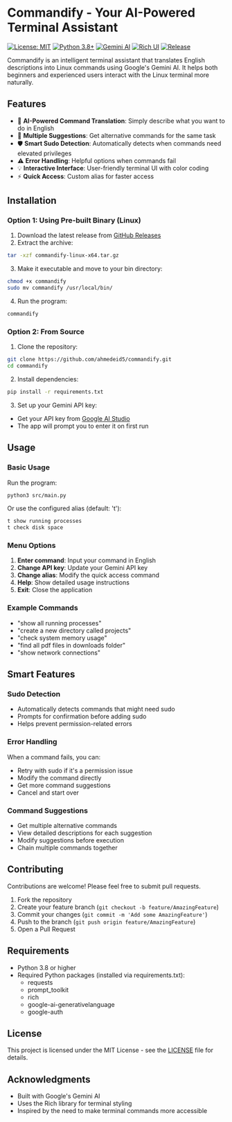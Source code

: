 # Commandify - Your AI-Powered Terminal Assistant

[![License: MIT](https://img.shields.io/badge/License-MIT-yellow.svg)](https://opensource.org/licenses/MIT)
[![Python 3.8+](https://img.shields.io/badge/python-3.8+-blue.svg)](https://www.python.org/downloads/)
[![Gemini AI](https://img.shields.io/badge/Gemini-AI-orange.svg)](https://deepmind.google/technologies/gemini/)
[![Rich UI](https://img.shields.io/badge/Rich-UI-purple.svg)](https://rich.readthedocs.io/)
[![Release](https://img.shields.io/github/v/release/ahmedeid5/commandify)](https://github.com/ahmedeid5/commandify/releases/latest)

Commandify is an intelligent terminal assistant that translates English descriptions into Linux commands using Google's Gemini AI. It helps both beginners and experienced users interact with the Linux terminal more naturally.

## Features

- 🤖 **AI-Powered Command Translation**: Simply describe what you want to do in English
- 🔄 **Multiple Suggestions**: Get alternative commands for the same task
- 🛡️ **Smart Sudo Detection**: Automatically detects when commands need elevated privileges
- ⚠️ **Error Handling**: Helpful options when commands fail
- 💡 **Interactive Interface**: User-friendly terminal UI with color coding
- ⚡ **Quick Access**: Custom alias for faster access

## Installation

### Option 1: Using Pre-built Binary (Linux)
1. Download the latest release from [GitHub Releases](https://github.com/ahmedeid5/commandify/releases/latest)
2. Extract the archive:
```bash
tar -xzf commandify-linux-x64.tar.gz
```
3. Make it executable and move to your bin directory:
```bash
chmod +x commandify
sudo mv commandify /usr/local/bin/
```
4. Run the program:
```bash
commandify
```

### Option 2: From Source
1. Clone the repository:
```bash
git clone https://github.com/ahmedeid5/commandify.git
cd commandify
```

2. Install dependencies:
```bash
pip install -r requirements.txt
```

3. Set up your Gemini API key:
- Get your API key from [Google AI Studio](https://makersuite.google.com/app/apikey)
- The app will prompt you to enter it on first run

## Usage

### Basic Usage
Run the program:
```bash
python3 src/main.py
```

Or use the configured alias (default: 't'):
```bash
t show running processes
t check disk space
```

### Menu Options
1. **Enter command**: Input your command in English
2. **Change API key**: Update your Gemini API key
3. **Change alias**: Modify the quick access command
4. **Help**: Show detailed usage instructions
5. **Exit**: Close the application

### Example Commands
- "show all running processes"
- "create a new directory called projects"
- "check system memory usage"
- "find all pdf files in downloads folder"
- "show network connections"

## Smart Features

### Sudo Detection
- Automatically detects commands that might need sudo
- Prompts for confirmation before adding sudo
- Helps prevent permission-related errors

### Error Handling
When a command fails, you can:
- Retry with sudo if it's a permission issue
- Modify the command directly
- Get more command suggestions
- Cancel and start over

### Command Suggestions
- Get multiple alternative commands
- View detailed descriptions for each suggestion
- Modify suggestions before execution
- Chain multiple commands together

## Contributing

Contributions are welcome! Please feel free to submit pull requests.

1. Fork the repository
2. Create your feature branch (`git checkout -b feature/AmazingFeature`)
3. Commit your changes (`git commit -m 'Add some AmazingFeature'`)
4. Push to the branch (`git push origin feature/AmazingFeature`)
5. Open a Pull Request

## Requirements

- Python 3.8 or higher
- Required Python packages (installed via requirements.txt):
  - requests
  - prompt_toolkit
  - rich
  - google-ai-generativelanguage
  - google-auth

## License

This project is licensed under the MIT License - see the [LICENSE](LICENSE) file for details.

## Acknowledgments

- Built with Google's Gemini AI
- Uses the Rich library for terminal styling
- Inspired by the need to make terminal commands more accessible
